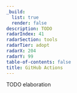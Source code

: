 ```yaml
---
_build:
  list: true
  render: false
description: TODO
radarIndex: 41
radarSection: tools
radarTier: adopt
radarX: 204
radarY: 99
table-of-contents: false
title: GitHub Actions
---
```


TODO elaboration
